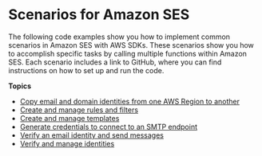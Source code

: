 # Scenarios for Amazon SES<a name="service_code_examples_ses_scenarios"></a>

The following code examples show you how to implement common scenarios in Amazon SES with AWS SDKs\. These scenarios show you how to accomplish specific tasks by calling multiple functions within Amazon SES\. Each scenario includes a link to GitHub, where you can find instructions on how to set up and run the code\.

**Topics**
+ [Copy email and domain identities from one AWS Region to another](example_ses_Scenario_ReplicateIdentities_section.md)
+ [Create and manage rules and filters](example_ses_Scenario_ReceiptRulesFilters_section.md)
+ [Create and manage templates](example_ses_Scenario_Templates_section.md)
+ [Generate credentials to connect to an SMTP endpoint](example_ses_Scenario_GenerateSmtpCredentials_section.md)
+ [Verify an email identity and send messages](example_ses_Scenario_SendEmail_section.md)
+ [Verify and manage identities](example_ses_Scenario_EmailIdentity_section.md)